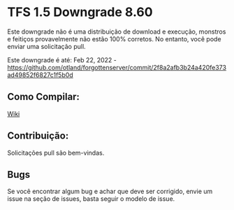 # TFS 1.5 Downgrade 8.60

Este downgrade não é uma distribuição de download e execução, monstros e feitiços provavelmente não estão 100% corretos.
No entanto, você pode enviar uma solicitação pull.

Este downgrade é até: Feb 22, 2022 - https://github.com/otland/forgottenserver/commit/2f8a2afb3b24a420fe373ad49852f6827c1f5b0d

## Como Compilar:

[Wiki](https://github.com/otland/forgottenserver/wiki/Compiling)

## Contribuição:

Solicitações pull são bem-vindas.

## Bugs

Se você encontrar algum bug e achar que deve ser corrigido, envie um issue na seção de issues, basta seguir o modelo de issue.
